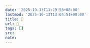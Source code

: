 ```yaml
---
date: '2025-10-13T11:29:58+08:00'
lastmod: '2025-10-13T13:04:51+08:00'
title: 󰣷
url: 󰣷
tags: []
src:
note:
---
```


